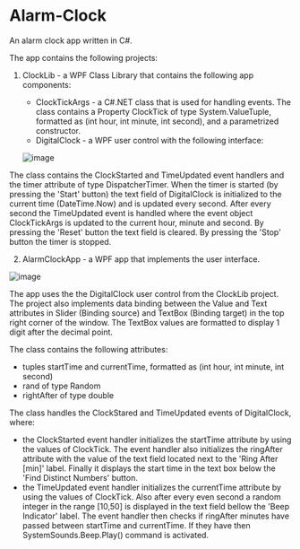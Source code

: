 # Alarm-Clock
An alarm clock app written in C#.

The app contains the following projects:
  1) ClockLib - a WPF Class Library that contains the following app components:
      - ClockTickArgs - a C#.NET class that is used for handling events. The class contains a Property ClockTick of type System.ValueTuple, formatted as (int hour, int minute, int second), and a parametrized constructor.
      - DigitalClock - a WPF user control with the following interface:
     
     ![image](https://user-images.githubusercontent.com/43996329/158061032-232351fe-7473-4983-a068-14129fee7854.png)

The class contains the ClockStarted and TimeUpdated event handlers and the timer attribute of type DispatcherTimer.
When the timer is started (by pressing the 'Start' button) the text field of DigitalClock is initialized to the current time (DateTime.Now) and is updated every second. After every second the TimeUpdated event is handled where the event object ClockTickArgs is updated to the current hour, minute and second. By pressing the 'Reset' button the text field is cleared. 
By pressing the 'Stop' button the timer is stopped.

  2) AlarmClockApp - a WPF app that implements the user interface.



![image](https://user-images.githubusercontent.com/43996329/158059123-99d88d73-bb90-4ce9-80a7-f6234a4641f4.png)

The app uses the the DigitalClock user control from the ClockLib project. The project also implements data binding between the Value and Text attributes in Slider (Binding source) and TextBox (Binding target) in the top right corner of the window. The TextBox values are formatted to display 1 digit after the decimal point.

The class contains the following attributes:
  - tuples startTime and currentTime, formatted as (int hour, int minute, int second)
  - rand of type Random
  - rightAfter of type double

The class handles the ClockStared and TimeUpdated events of DigitalClock, where:
  - the ClockStarted event handler initializes the startTime attribute by using the values of ClockTick. The event handler also initializes the ringAfter attribute with the value of the text field located next to the 'Ring After [min]' label. Finally it displays the start time in the text box below the 'Find Distinct Numbers' button.
  - the TimeUpdated event handler initializes the currentTime attribute by using the values of ClockTick. Also after every even second a random integer in the range \[10,50\] is displayed in the text field bellow the 'Beep Indicator' label. The event handler then checks if ringAfter minutes have passed between startTime and currentTime. If they have then SystemSounds.Beep.Play() command is activated. 
